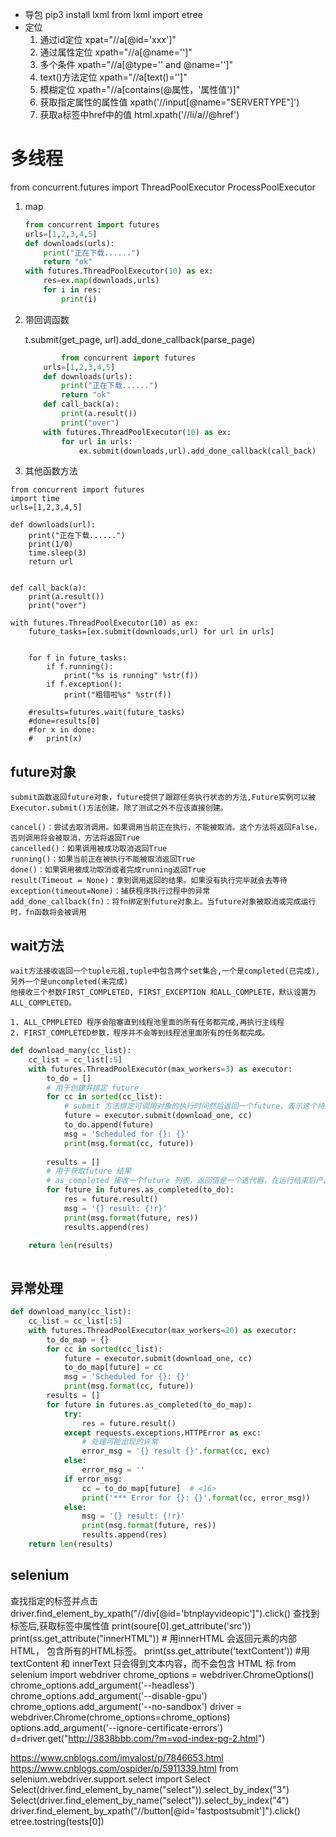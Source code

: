 * 导包
pip3 install lxml
from lxml import etree
* 定位
	1. 通过id定位
		xpat="//a[@id='xxx']"
	2. 通过属性定位
		xpath="//a[@name='']"
	3. 多个条件
		xpath="//a[@type='' and @name='']"
	4. text()方法定位
		xpath="//a[text()='']"
	5. 模糊定位
		xpath="//a[contains(@属性，'属性值')]"
	6. 获取指定属性的属性值
		xpath('//input[@name="SERVERTYPE"]')
	7. 获取a标签中href中的值
		html.xpath('//li/a//@href')


# 多线程
from concurrent.futures import ThreadPoolExecutor
ProcessPoolExecutor
1. map
	```python
	from concurrent import futures
	urls=[1,2,3,4,5]
	def downloads(urls):
		print("正在下载......")
		return "ok"
	with futures.ThreadPoolExecutor(10) as ex:
		res=ex.map(downloads,urls)
		for i in res:
			print(i)
	```


2. 带回调函数

	t.submit(get_page, url).add_done_callback(parse_page)

	```python
			from concurrent import futures
		urls=[1,2,3,4,5]
		def downloads(urls):
			print("正在下载......")
			return "ok"
		def call_back(a):
			print(a.result())
			print("over")
		with futures.ThreadPoolExecutor(10) as ex:
			for url in urls:
				ex.submit(downloads,url).add_done_callback(call_back)
	```	


3. 其他函数方法

```
from concurrent import futures
import time
urls=[1,2,3,4,5]

def downloads(url):
	print("正在下载......")
	print(1/0)
	time.sleep(3)
	return url


def call_back(a):
	print(a.result())
	print("over")

with futures.ThreadPoolExecutor(10) as ex:
	future_tasks=[ex.submit(downloads,url) for url in urls]
	

	for f in future_tasks:
		if f.running():
			print("%s is running" %str(f))
		if f.exception():
			print("粗错啦%s" %str(f))

	#results=futures.wait(future_tasks)
	#done=results[0]
	#for x in done:
	#	print(x)

```

## future对象
	submit函数返回future对象，future提供了跟踪任务执行状态的方法,Future实例可以被Executor.submit()方法创建。除了测试之外不应该直接创建。

```
cancel()：尝试去取消调用。如果调用当前正在执行，不能被取消。这个方法将返回False，否则调用将会被取消，方法将返回True
cancelled()：如果调用被成功取消返回True
running()：如果当前正在被执行不能被取消返回True
done()：如果调用被成功取消或者完成running返回True
result(Timeout = None)：拿到调用返回的结果。如果没有执行完毕就会去等待
exception(timeout=None)：捕获程序执行过程中的异常
add_done_callback(fn)：将fn绑定到future对象上。当future对象被取消或完成运行时，fn函数将会被调用
```
## wait方法
	wait方法接收返回一个tuple元祖,tuple中包含两个set集合,一个是completed(已完成),另外一个是uncompleted(未完成)
	他接收三个参数FIRST_COMPLETED, FIRST_EXCEPTION 和ALL_COMPLETE，默认设置为ALL_COMPLETED。

	1. ALL_CPMPLETED 程序会阻塞直到线程池里面的所有任务都完成,再执行主线程
	2. FIRST_COMPLETED参数，程序并不会等到线程池里面所有的任务都完成。

```python
def download_many(cc_list):
    cc_list = cc_list[:5]
    with futures.ThreadPoolExecutor(max_workers=3) as executor:
        to_do = []
        # 用于创建并排定 future
        for cc in sorted(cc_list):
            # submit 方法排定可调用对象的执行时间然后返回一个future，表示这个待执行的操作
            future = executor.submit(download_one, cc)
            to_do.append(future)
            msg = 'Scheduled for {}: {}'
            print(msg.format(cc, future))
        
        results = []
        # 用于获取future 结果
        # as_completed 接收一个future 列表，返回值是一个迭代器，在运行结束后产出future
        for future in futures.as_completed(to_do):
            res = future.result()
            msg = '{} result: {!r}'
            print(msg.format(future, res))
            results.append(res)
    
    return len(results)



```

## 异常处理
```python
def download_many(cc_list):
    cc_list = cc_list[:5]
    with futures.ThreadPoolExecutor(max_workers=20) as executor:
        to_do_map = {}
        for cc in sorted(cc_list):
            future = executor.submit(download_one, cc)
            to_do_map[future] = cc
            msg = 'Scheduled for {}: {}'
            print(msg.format(cc, future))
        results = []
        for future in futures.as_completed(to_do_map):
            try:
                res = future.result()
            except requests.exceptions.HTTPError as exc:
                # 处理可能出现的异常
                error_msg = '{} result {}'.format(cc, exc)
            else:
                error_msg = ''
            if error_msg:
                cc = to_do_map[future]  # <16>
                print('*** Error for {}: {}'.format(cc, error_msg))
            else:
                msg = '{} result: {!r}'
                print(msg.format(future, res))
                results.append(res)
    return len(results)
```


## selenium
查找指定的标签并点击
driver.find_element_by_xpath("//div[@id='btnplayvideopic']").click()
查找到标签后,获取标签中属性值
print(soure[0].get_attribute('src'))
print(ss.get_attribute("innerHTML"))                # 用innerHTML 会返回元素的内部 HTML， 包含所有的HTML标签。
print(ss.get_attribute('textContent'))              #用textContent 和 innerText 只会得到文本内容，而不会包含 HTML 标
from selenium import webdriver
chrome_options = webdriver.ChromeOptions()
chrome_options.add_argument('--headless')
chrome_options.add_argument('--disable-gpu')
chrome_options.add_argument('--no-sandbox')
driver = webdriver.Chrome(chrome_options=chrome_options) 
options.add_argument('--ignore-certificate-errors')
d=driver.get("http://3838bbb.com/?m=vod-index-pg-2.html")

https://www.cnblogs.com/imyalost/p/7846653.html
https://www.cnblogs.com/ospider/p/5911339.html
from selenium.webdriver.support.select import Select
Select(driver.find_element_by_name("select")).select_by_index("3")
Select(driver.find_element_by_name("select")).select_by_index("4")
driver.find_element_by_xpath("//button[@id='fastpostsubmit']").click()
etree.tostring(tests[0])

